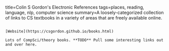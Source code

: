 title=Colin S Gordon's Electronic References
tags=places, reading, language, nlp, computer science
summary=A loosely-categorized collection of links to CS textbooks in a variety of areas that are freely available online.
~~~~~~

[Website](https://csgordon.github.io/books.html)

Lots of CompSci/theory books. **TODO** Pull some interesting links out and over here.
